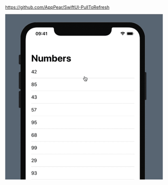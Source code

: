 https://github.com/AppPear/SwiftUI-PullToRefresh

![](https://github.com/AppPear/SwiftUI-PullToRefresh/raw/master/pull.gif)
